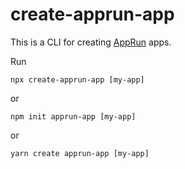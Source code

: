 # create-apprun-app

This is a CLI for creating [AppRun](https://github.com/yysun/apprun) apps.

Run

```
npx create-apprun-app [my-app]
```
or
```
npm init apprun-app [my-app]
```
or
```
yarn create apprun-app [my-app]
```
